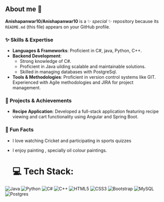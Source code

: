 ## About me 👋


**Anishapanwar10/Anishapanwar10** is a ✨ _special_ ✨ repository because its `README.md` (this file) appears on your GitHub profile.

### ✨ Skills & Expertise

- **Languages & Frameworks**: Proficient in C#, java, Python, C++.
- **Backend Development**: 
  - Strong knowledge of C#.
  - Proficient in Java uilding scalable and maintainable solutions.
  - Skilled in managing databases with PostgreSql.
- **Tools & Methodologies**: Proficient in version control systems like GIT. Experienced with Agile methodologies and JIRA for project management.

### 🚀 Projects & Achievements
- **Recipe Application**: Developed a full-stack application featuring recipe viewing and cart functionality using Angular and Spring Boot.


  
### 🎨 Fun Facts

- I love watching Cricket and participating in sports quizzes
- I enjoy painting , specially oil colour paintings.

  # 💻 Tech Stack:
![Java](https://img.shields.io/badge/java-%23ED8B00.svg?style=for-the-badge&logo=openjdk&logoColor=white) ![Python](https://img.shields.io/badge/python-3670A0?style=for-the-badge&logo=python&logoColor=ffdd54) ![C#](https://img.shields.io/badge/c%23-%23239120.svg?style=for-the-badge&logo=c-sharp&logoColor=white) ![C++](https://img.shields.io/badge/c++-%2300599C.svg?style=for-the-badge&logo=c%2B%2B&logoColor=white) ![HTML5](https://img.shields.io/badge/html5-%23E34F26.svg?style=for-the-badge&logo=html5&logoColor=white) ![CSS3](https://img.shields.io/badge/css3-%231572B6.svg?style=for-the-badge&logo=css3&logoColor=white) ![Bootstrap](https://img.shields.io/badge/bootstrap-%238511FA.svg?style=for-the-badge&logo=bootstrap&logoColor=white)  ![MySQL](https://img.shields.io/badge/mysql-4479A1.svg?style=for-the-badge&logo=mysql&logoColor=white) ![Postgres](https://img.shields.io/badge/postgres-%23316192.svg?style=for-the-badge&logo=postgresql&logoColor=white)

